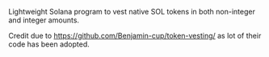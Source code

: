 Lightweight Solana program to vest native SOL tokens in both non-integer and integer amounts.

Credit due to https://github.com/Benjamin-cup/token-vesting/ as lot of their code has been adopted. 
